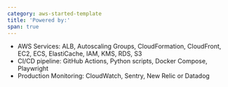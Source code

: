 ```yaml
---
category: aws-started-template
title: 'Powered by:'
span: true
---
```


- AWS Services: ALB, Autoscaling Groups, CloudFormation, CloudFront, EC2, ECS, ElastiCache, IAM, KMS, RDS, S3
- CI/CD pipeline: GitHub Actions, Python scripts, Docker Compose, Playwright
- Production Monitoring: CloudWatch, Sentry, New Relic or Datadog
